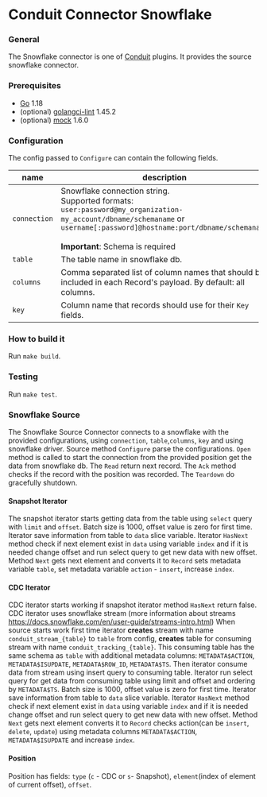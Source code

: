 # Conduit Connector Snowflake

### General

The Snowflake connector is one of [Conduit](https://github.com/ConduitIO/conduit) plugins. It provides the source
snowflake connector.

### Prerequisites

- [Go](https://go.dev/) 1.18
- (optional) [golangci-lint](https://github.com/golangci/golangci-lint) 1.45.2
- (optional) [mock](https://github.com/golang/mock) 1.6.0

### Configuration

The config passed to `Configure` can contain the following fields.

| name         | description                                                                                                                                                                                                                                     | required | example                                                |
|--------------|-------------------------------------------------------------------------------------------------------------------------------------------------------------------------------------------------------------------------------------------------|----------|--------------------------------------------------------|
| `connection` | Snowflake connection string.<br/>Supported formats:<br><code>user:password@my_organization-my_account/dbname/schemaname</code> or <br><code>username[:password]@hostname:port/dbname/schemaname </code><br><b>Important</b>: Schema is required | yes      | "user:password@my_organization-my_account/mydb/schema" |
| `table`      | The table name in snowflake db.                                                                                                                                                                                                                 | yes      | "users"                                                |
| `columns`    | Comma separated list of column names that should be included in each Record's payload. By default: all columns.                                                                                                                                 | no       | "id,name,age"                                          |
| `key`        | Column name that records should use for their `Key` fields.                                                                                                                                                                                     | yes      | "id"                                                   |


### How to build it

Run `make build`.

### Testing

Run `make test`.

### Snowflake Source

The Snowflake Source Connector connects to a snowflake with the provided configurations, using
`connection`, `table`,`columns`, `key`  and using snowflake driver. 
Source method `Configure`  parse the configurations.
 `Open` method is called to start the connection from the provided position get the
data from snowflake db. The `Read` return next record. The `Ack` method 
checks if the record with the position was recorded. The `Teardown` do gracefully shutdown.

#### Snapshot Iterator
 
The snapshot iterator starts getting data from the table using `select` query with `limit` and `offset`. Batch size is 1000,
offset value is zero for first time. Iterator save information from table to `data` slice variable.
Iterator `HasNext` method check if next element exist in `data` using variable `index` and if it is needed
change offset and run select query to get new data with new offset. Method `Next` gets next element and converts 
it to `Record` sets metadata variable `table`, set metadata variable `action` - `insert`, increase `index`.

#### CDC Iterator

CDC iterator starts working if snapshot iterator method `HasNext` return false.
CDC iterator uses snowflake stream (more information about streams https://docs.snowflake.com/en/user-guide/streams-intro.html) 
When source starts work first time iterator <b>creates</b> stream with name `conduit_stream_{table}` to `table` from
config, <b>creates</b> table for consuming stream with name `conduit_tracking_{table}`. 
This consuming table has the same schema as `table`  with additional metadata columns:
`METADATA$ACTION`, `METADATA$ISUPDATE`, `METADATA$ROW_ID`, `METADATA$TS`. Then iterator consume
data from stream using insert query to consuming table. Iterator run select query for get data
from consuming table using limit and offset and ordering by `METADATA$TS`. Batch size is 1000, offset value is zero for first time.
Iterator save information from table to 
`data` slice variable. Iterator `HasNext` method check if next element exist in `data` using variable
`index` and if it is needed change offset and run select query to get new data with new offset.
Method `Next` gets next element converts it to `Record` checks action(can be `insert`, `delete`, `update`)
using metadata columns `METADATA$ACTION`, `METADATA$ISUPDATE` and increase `index`.

#### Position

[comment]: <> (give an example of position)
Position has fields: `type` (`c` - CDC or `s`- Snapshot), `element`(index of element of current
offset), `offset`.
